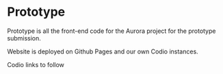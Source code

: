 # Prototype

Prototype is all the front-end code for the Aurora project for the prototype submission.

Website is deployed on Github Pages and our own Codio instances.

Codio links to follow
